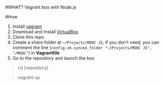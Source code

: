 #WHAT?
Vagrant box with Node.js

#How
1. Install [vagrant](http://vagrantup.com/)
2. Download and Install [VirtualBox](http://www.virtualbox.org/)
3. Clone this repo
4. Create a share folder at `~/Projects/MOOC JS`, if you don't need, you can comment the line (`config.vm.synced_folder "~/Projects/MOOC JS", "/MOOC"`) in **Vagrantfile**
5. Go to the repository and launch the box

> cd [repository]

> vagrant up
